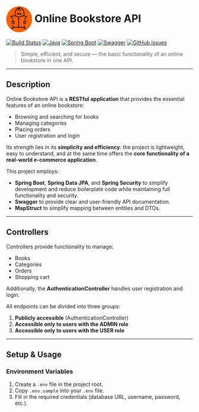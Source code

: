 <h1>
  <img src="https://github.com/YuliiaNisha/images/blob/c7f4ba538e58973789d8ed363dc7a5e329ba8c13/icon-round-70height.png" style="vertical-align: middle;">
  <strong>Online Bookstore API</strong>
</h1>

[![Build Status](https://img.shields.io/badge/build-passing-brightgreen)](https://github.com/YuliiaNisha/online-bookstore)
[![Java](https://img.shields.io/badge/Java-17-orange)](https://www.oracle.com/java/)
[![Spring Boot](https://img.shields.io/badge/Spring_Boot-3.1.0-brightgreen)](https://spring.io/projects/spring-boot)
[![Swagger](https://img.shields.io/badge/Swagger-API-blueviolet)](http://localhost:8080/swagger-ui.html)
[![GitHub issues](https://img.shields.io/github/issues/YuliiaNisha/online-bookstore)](https://github.com/YuliiaNisha/online-bookstore/issues)



> Simple, efficient, and secure — the basic functionality of an online bookstore in one API.

---

## Description

Online Bookstore API is a **RESTful application** that provides the essential features of an online bookstore:  
- Browsing and searching for books  
- Managing categories  
- Placing orders  
- User registration and login  

Its strength lies in its **simplicity and efficiency**: the project is lightweight, easy to understand, and at the same time offers the **core functionality of a real-world e-commerce application**.

This project employs:  
- **Spring Boot**, **Spring Data JPA**, and **Spring Security** to simplify development and reduce boilerplate code while maintaining full functionality and security.  
- **Swagger** to provide clear and user-friendly API documentation.  
- **MapStruct** to simplify mapping between entities and DTOs.  

---

## Controllers

Controllers provide functionality to manage:  
- Books  
- Categories  
- Orders  
- Shopping cart  

Additionally, the **AuthenticationController** handles user registration and login.

All endpoints can be divided into three groups:  
1. **Publicly accessible** (AuthenticationController)  
2. **Accessible only to users with the ADMIN role**  
3. **Accessible only to users with the USER role**

---

## Setup & Usage

### Environment Variables
1. Create a `.env` file in the project root.  
2. Copy `.env.sample` into your `.env` file.  
3. Fill in the required credentials (database URL, username, password, etc.).
